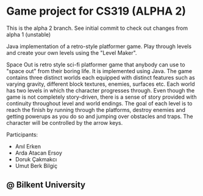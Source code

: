 ﻿<h1>Game project for CS319 (ALPHA 2)</h1>

This is the alpha 2 branch. See initial commit to check out changes from alpha 1 (unstable)

<p>Java implementation of a retro-style platformer game. 
Play through levels and create your own levels using the "Level Maker". </p>

  Space Out is retro style sci-fi platformer game that anybody can use to "space out" from their 
boring life. It is implemented using Java. The game contains three distinct worlds each equipped with 
distinct features such as varying gravity, different block textures, enemies, surfaces etc. Each world 
has two levels in which the character progresses through. Even though the game is not completely 
story-driven, there is a sense of story provided with continuity throughout level and world endings. 
The goal of each level is to reach the finish by running through the platforms, destroy enemies and 
getting powerups as you do so and jumping over obstacles and traps. The character will be controlled 
by the arrow keys. 

Participants:

* Anıl Erken
* Arda Atacan Ersoy
* Doruk Çakmakcı
* Umut Berk Bilgiç

<h2>@ Bilkent University</h2>



